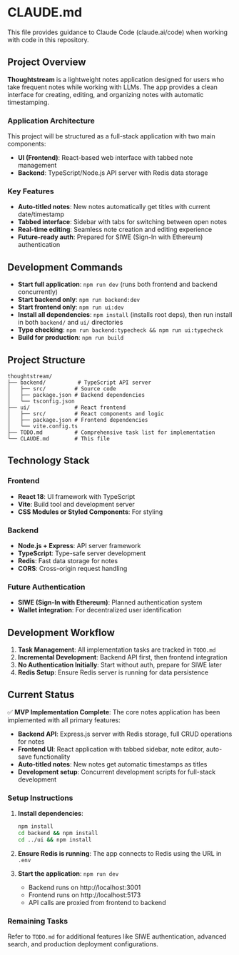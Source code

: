 # CLAUDE.md

This file provides guidance to Claude Code (claude.ai/code) when working with code in this repository.

## Project Overview

**Thoughtstream** is a lightweight notes application designed for users who take frequent notes while working with LLMs. The app provides a clean interface for creating, editing, and organizing notes with automatic timestamping.

### Application Architecture

This project will be structured as a full-stack application with two main components:

- **UI (Frontend)**: React-based web interface with tabbed note management
- **Backend**: TypeScript/Node.js API server with Redis data storage

### Key Features

- **Auto-titled notes**: New notes automatically get titles with current date/timestamp
- **Tabbed interface**: Sidebar with tabs for switching between open notes
- **Real-time editing**: Seamless note creation and editing experience
- **Future-ready auth**: Prepared for SIWE (Sign-In with Ethereum) authentication

## Development Commands

- **Start full application**: `npm run dev` (runs both frontend and backend concurrently)
- **Start backend only**: `npm run backend:dev`
- **Start frontend only**: `npm run ui:dev`
- **Install all dependencies**: `npm install` (installs root deps), then run install in both `backend/` and `ui/` directories
- **Type checking**: `npm run backend:typecheck && npm run ui:typecheck`
- **Build for production**: `npm run build`

## Project Structure

```
thoughtstream/
├── backend/          # TypeScript API server
│   ├── src/         # Source code
│   ├── package.json # Backend dependencies
│   └── tsconfig.json
├── ui/              # React frontend
│   ├── src/         # React components and logic
│   ├── package.json # Frontend dependencies
│   └── vite.config.ts
├── TODO.md          # Comprehensive task list for implementation
└── CLAUDE.md        # This file
```

## Technology Stack

### Frontend
- **React 18**: UI framework with TypeScript
- **Vite**: Build tool and development server
- **CSS Modules or Styled Components**: For styling

### Backend
- **Node.js + Express**: API server framework
- **TypeScript**: Type-safe server development
- **Redis**: Fast data storage for notes
- **CORS**: Cross-origin request handling

### Future Authentication
- **SIWE (Sign-In with Ethereum)**: Planned authentication system
- **Wallet integration**: For decentralized user identification

## Development Workflow

1. **Task Management**: All implementation tasks are tracked in `TODO.md`
2. **Incremental Development**: Backend API first, then frontend integration
3. **No Authentication Initially**: Start without auth, prepare for SIWE later
4. **Redis Setup**: Ensure Redis server is running for data persistence

## Current Status

✅ **MVP Implementation Complete**: The core notes application has been implemented with all primary features:

- **Backend API**: Express.js server with Redis storage, full CRUD operations for notes
- **Frontend UI**: React application with tabbed sidebar, note editor, auto-save functionality
- **Auto-titled notes**: New notes get automatic timestamps as titles
- **Development setup**: Concurrent development scripts for full-stack development

### Setup Instructions

1. **Install dependencies**:
   ```bash
   npm install
   cd backend && npm install
   cd ../ui && npm install
   ```

2. **Ensure Redis is running**: The app connects to Redis using the URL in `.env`

3. **Start the application**: `npm run dev`
   - Backend runs on http://localhost:3001
   - Frontend runs on http://localhost:5173
   - API calls are proxied from frontend to backend

### Remaining Tasks

Refer to `TODO.md` for additional features like SIWE authentication, advanced search, and production deployment configurations.